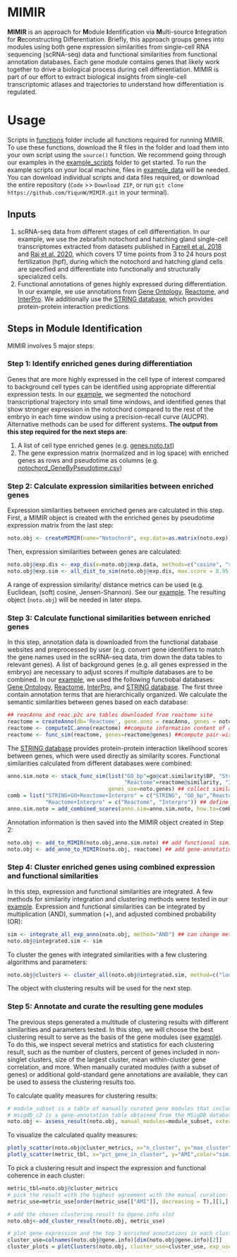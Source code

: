# MIMIR
**MIMIR** is an approach for **M**odule **I**dentification via **M**ulti-source **I**ntegration for **R**econstructing Differentiation. Briefly, this approach groups genes into modules using both gene expression similarities from single-cell RNA sequencing (scRNA-seq) data and functional similarities from functional annotation databases. Each gene module contains genes that likely work together to drive a biological process during cell differentiation. MIMIR is part of our effort to extract biological insights from single-cell transcriptomic atlases and trajectories to understand how differentiation is regulated.

# Usage
Scripts in [functions](https://github.com/YiqunW/MIMIR/tree/main/functions) folder include all functions required for running MIMIR. To use these functions, download the R files in the folder and load them into your own script using the `source()` function. We recommend going through our examples in the [example_scripts](https://github.com/YiqunW/MIMIR/tree/main/example_scripts) folder to get started. To run the example scripts on your local machine, files in [example_data](https://github.com/YiqunW/MIMIR/tree/main/example_data) will be needed. You can download individual scripts and data files required, or download the entire repository (`Code` >> `Download ZIP`, or run `git clone https://github.com/YiqunW/MIMIR.git` in your terminal). 

## Inputs
1. scRNA-seq data from different stages of cell differentiation. In our example, we use the zebrafish notochord and hatching gland single-cell transcriptomes extracted from datasets published in [Farrell et al. 2018](https://pubmed.ncbi.nlm.nih.gov/29700225/) and [Raj et al. 2020](https://pubmed.ncbi.nlm.nih.gov/33068532/), which covers 17 time points from 3 to 24 hours post fertilization (hpf), during which the notochord and hatching gland cells are specified and differentiate into functionally and structurally specialized cells. 
2. Functional annotations of genes highly expressed during differentiation. In our example, we use annotations from [Gene Ontology](https://geneontology.org/), [Reactome](https://reactome.org/), and [InterPro](https://www.ebi.ac.uk/interpro/). We additionally use the [STRING database](https://string-db.org/cgi/download?sessionId=bykC2Can3gR6), which provides protein-protein interaction predictions.

## Steps in Module Identification
MIMIR involves 5 major steps:

### Step 1: Identify enriched genes during differentiation
Genes that are more highly expressed in the cell type of interest compared to background cell types can be identified using appropriate differential expression tests. In our [example](https://github.com/YiqunW/MIMIR/blob/main/example_scripts/step1_Identify_Enriched_Genes.md), we segmented the notochord transcriptional trajectory into small time windows, and identified genes that show stronger expression in the notochord compared to the rest of the embryo in each time window using a precision-recall curve (AUCPR). Alternative methods can be used for different systems. **The output from this step required for the next steps are**:
1. A list of cell type enriched genes (e.g. [genes.noto.txt](https://github.com/YiqunW/MIMIR/blob/main/example_results/genes.noto.txt))
2. The gene expression matrix (normalized and in log space) with enriched genes as rows and pseudotime as columns (e.g. [notochord_GeneByPseudotime.csv](https://github.com/YiqunW/MIMIR/blob/main/example_data/notochord_GeneByPseudotime.csv))

### Step 2: Calculate expression similarities between enriched genes
Expression similarities between enriched genes are calculated in this step. First, a MIMIR object is created with the enriched genes by pseudotime expression matrix from the last step:
```r
noto.obj <- createMIMIR(name="Notochord", exp.data=as.matrix(noto.exp))
```
Then, expression similarities between genes are calculated:
```r
noto.obj@exp.dis <- exp_dis(x=noto.obj@exp.data, methods=c("cosine", "soft_cosine", "euclidean", "JS"))
noto.obj@exp.sim <- all_dist_to_sim(noto.obj@exp.dis, max.score = 0.95)
```
A range of expression similarity/ distance metrics can be used (e.g. Euclidean, (soft) cosine, Jensen-Shannon). See our [example](https://github.com/YiqunW/MIMIR/blob/main/example_scripts/step2_Calculate_expression_similarities.md). The resulting object (`noto.obj`) will be needed in later steps. 

### Step 3: Calculate functional similarities between enriched genes
In this step, annotation data is downloaded from the functional database websites and preprocessed by user (e.g. convert gene identifiers to match the gene names used in the scRNA-seq data, trim down the data tables to relevant genes). A list of background genes (e.g. all genes expressed in the embryo) are necessary to adjust scores if multiple databases are to be combined. In our [example](https://github.com/YiqunW/MIMIR/blob/main/example_scripts/step3_Calculate_functional_similarities.md), we used the following functiobal databases: [Gene Ontology](https://geneontology.org/), [Reactome](https://reactome.org/), [InterPro](https://www.ebi.ac.uk/interpro/), and [STRING database](https://string-db.org/cgi/download?sessionId=bykC2Can3gR6). The first three contain annotation terms that are hierarchically organized. We calculate the semantic similarities between genes based on each database:
```r
## reacAnno and reac.p2c are tables downloaded from reactome site
reactome = createAnno(db='Reactome', gene.anno = reacAnno, genes = noto.genes, bg.genes = background.genes,  hierarchy.df=reac.p2c)
reactome <- computeIC.anno(reactome) ##compute information content of annotations
reactome <- func_sim(reactome, genes=reactome@genes) ##compute pair-wise functional similarities between genes
```
The [STRING database](https://string-db.org/cgi/download?sessionId=bykC2Can3gR6) provides protein-protein interaction likelihood scores between genes, which were used directly as similarity scores. Functional similarities calculated from different databases were combined:
```r
anno.sim.noto <- stack_func_sim(list("GO_bp"=go@cat.similarity$BP, "String"=str.sim.matrix,
                                     "Reactome"=reactome@similarity, "Interpro"=interpro@similarity), 
                                genes_use=noto.genes) ## collect similarities from different databases into a 3d array
comb = list("STRING+GO+Reactome+Interpro" = c("STRING", "GO_bp","Reactome", "Interpro"),
            "Reactome+Interpro" = c("Reactome", "Interpro")) ## define how similarities should be combined
anno.sim.noto = add_combined_scores(anno.sim=anno.sim.noto, how.to=comb, add=T)
```
Annotation information is then saved into the MIMIR object created in Step 2:
```r
noto.obj <- add_to_MIMIR(noto.obj,anno.sim.noto) ## add functional similarities
noto.obj <- add_anno_to_MIMIR(noto.obj, reactome) ## add gene-annotation tables
```

### Step 4: Cluster enriched genes using combined expression and functional similarities
In this step, expression and functional similarities are integrated. A few methods for similarity integration and clustering methods were tested in our [example](https://github.com/YiqunW/MIMIR/blob/main/example_scripts/step4_Cluster_genes_with_integrated_similarities.md). Expression and functional similarities can be integrated by multiplication (AND), summation (+), and adjusted combined probability (OR):
```r
sim <- integrate_all_exp_anno(noto.obj, method="AND") ## can change method to "+" or "OR"
noto.obj@integrated.sim <- sim
```
To cluster the genes with integrated similarities with a few clustering algorithms and parameters:
```r
noto.obj@clusters <- cluster_all(noto.obj@integrated.sim, method=c("louvain","infomap","leiden"), leiden_iter=50, leiden_res=c(2,4,6,8))
```
The object with clustering results will be used for the next step.

### Step 5: Annotate and curate the resulting gene modules
The previous steps generated a multitude of clustering results with different similarities and parameters tested. In this step, we will choose the best clustering result to serve as the basis of the gene modules (see [example](https://github.com/YiqunW/MIMIR/blob/main/example_scripts/step5_Check_clustering_results.md)). To do this, we inspect several metrics and statistics for each clustering result, such as the number of clusters, percent of genes included in non-singlet clusters, size of the largest cluster, mean within-cluster gene correlation, and more. When manually curated modules (with a subset of genes) or additional gold-standard gene annotations are available, they can be used to assess the clustering results too.

To calculate quality measures for clustering results:
```r
# module_subset is a table of manually curated gene modules that included a subset of noto.genes
# msigdb_c2 is a gene-annotation table obtained from the MSigDB database
noto.obj <- assess_result(noto.obj, manual_modules=module_subset, external_db_tbl=msigdb_c2)
```
To visualize the calculated quality measures:
```r
plotly_scatter(noto.obj@cluster_metrics, x="n_cluster", y="max_cluster",color="similarity_mode", hover_text = "similarity")
plotly_scatter(metric_tbl, x="pct_gene_in_cluster", y="AMI",color="similarity_mode") 
```
To pick a clustering result and inspect the expression and functional coherence in each cluster:
```r
metric_tbl=noto.obj@cluster_metrics
# pick the result with the highest agreement with the manual curation:
metric_use=metric_use[order(metric_use[["AMI"]], decreasing = T),][1,] 

# add the chosen clustering result to @gene.info slot
noto.obj<-add_cluster_result(noto.obj, metric_use)

# plot gene expression and the top 3 enriched annotations in each cluster
cluster_use=colnames(noto.obj@gene.info)[dim(noto.obj@gene.info)[2]]
cluster_plots = plotClusters(noto.obj, cluster_use=cluster_use, exp_use="smoothed.exp", save_pdf="../example_results/cluster_plots1.pdf") 
```
